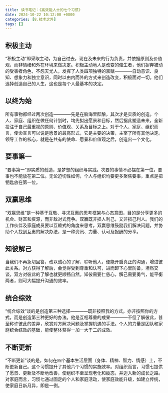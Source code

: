 ```yaml
---
title: 读书笔记：《高效能人士的七个习惯》
date: 2024-10-22 10:12:00 +0800
categories: [8.技术之外]
tags: []
---
```


## 积极主动

“积极主动”即采取主动，为自己过去，现在及未来的行为负责，并依据原则及价值观，而非情绪和外在环境来做决定。积极主动地人是改变的催生者，他们摒弃被动的受害者角色，不怨天尤人，发挥了人类四项独特的禀赋————自动意识、良知、想象力和独立意识，同时以由内而外的方式来创造改变，积极面对一切。他们选择创造自己的人生，这也是每个人最基本的决定。

## 以终为始

所有事物都经过两次创造————先是在脑海里酝酿，其次才是实质的创造。个人、家庭、组织在做任何计划时，均先拟出愿景和目标，然后据此塑造未来，全新投注于自己最重视的原则、价值观、关系及目标之上。对于个人、家庭、组织而言，使命宣言可以说是愿景的最高形式，它是主要的决策，主宰了所有其他决定。领导工作的核心，就是在共有的使命、愿景和价值观之后，创造出一个文化。

## 要事第一

“要事第一”即实质的创造，是梦想的组织与实践。次要的事情不必摆在第一位，要事也不能放在第二位。无论迫切性如何，个人与组织均要更多聚焦要事，重点是把钥匙放在第一位。

## 双赢思维

“双赢思维”是一种基于互敬、寻求互惠的思考框架与心态意图，目的是分享更多的机会、财富和资源，而非敌对式竞争。双赢既非损人利己，又非损己利人。我们的工作伙伴及家庭成员要以互赖式的角度来思考。双赢思维鼓励我们解决问题，并协助个人找到互惠的解决办法，是一种资讯、力量、认可及报酬的分享。

## 知彼解己

当我们不再急切回答，改以诚心的了解、聆听他人，便能开启真正的沟通，增进彼此关系。对方获得了解后，会觉得受到尊重和认可，进而卸下心里防备，坦然交谈，双方对彼此的了解也就更顺畅自然。知彼需要仁慈心，解己需要勇气，能平衡两者，则可大幅提升沟通的效率。

## 统合综效

“统合综效”谈的是创造第三种选择————既非按照我的方式，亦非按照你的方式，而是创造第三种更好的办法。他是互相尊重的成果————不但了解彼此，甚至称许彼此的差异，欣赏对方解决问题及掌握机遇的手法。个人的力量是团队和家庭统合综效的基础，能使整体获得一加一大于二的成效。

## 不断更新

“不断更新”谈的是，如何在四个基本生活层面（身体、精神、智力、情感）上，不断更新自己。这个习惯提升了其他六个习惯的实施效率。对组织而言，习惯七提供了愿景、更新及不断地改善，使组织不至呈现老化和疲态，并迈入新的成长之路。对家庭而言，习惯七通过固定的个人和家庭活动，使家庭效能升级，如建立传统，使家庭日新月异，即是一例。